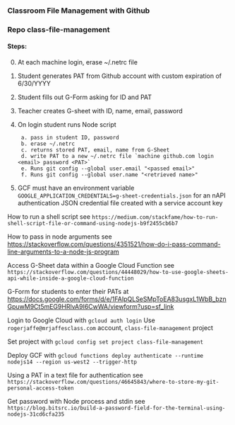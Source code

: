 ### Classroom File Management with Github

### Repo class-file-management

#### Steps:

0. At each machine login, erase ~/.netrc file
   
1. Student generates PAT from Github account with custom expiration of 6/30/YYYY 
   
2. Student fills out G-Form asking for ID and PAT 
   
3. Teacher creates G-sheet with ID, name, email, password 
   
4. On login student runs Node script 
   
        a. pass in student ID, password
        b. erase ~/.netrc
        c. returns stored PAT, email, name from G-Sheet
        d. write PAT to a new ~/.netrc file `machine github.com login <email> password <PAT>`
        e. Runs git config --global user.email "<passed email>"
        f. Runs git config --global user.name "<retrieved name>"

5. GCF must have an environment variable `GOOGLE_APPLICATION_CREDENTIALS=g-sheet-credentials.json` for an nAPI authentication JSON credential file created with a service account key  

How to run a shell script see `https://medium.com/stackfame/how-to-run-shell-script-file-or-command-using-nodejs-b9f2455cb6b7`

How to pass in node arguments see https://stackoverflow.com/questions/4351521/how-do-i-pass-command-line-arguments-to-a-node-js-program

Access G-Sheet data within a Google Cloud Function see `https://stackoverflow.com/questions/44448029/how-to-use-google-sheets-api-while-inside-a-google-cloud-function`

G-Form for students to enter their PATs at https://docs.google.com/forms/d/e/1FAIpQLSeSMpToEA83usgxL1WbB_bznGpuwM9Ct5mEG9HRlvA9I6CwWA/viewform?usp=sf_link

Login to Google Cloud with `gcloud auth login`  Use `rogerjaffe@mrjaffesclass.com` account, `class-file-management` project

Set project with `gcloud config set project class-file-management`

Deploy GCF with
`gcloud functions deploy authenticate --runtime nodejs14 --region us-west2 --trigger-http`

Using a PAT in a text file for authentication see `https://stackoverflow.com/questions/46645843/where-to-store-my-git-personal-access-token`

Get password with Node process and stdin see `https://blog.bitsrc.io/build-a-password-field-for-the-terminal-using-nodejs-31cd6cfa235`
